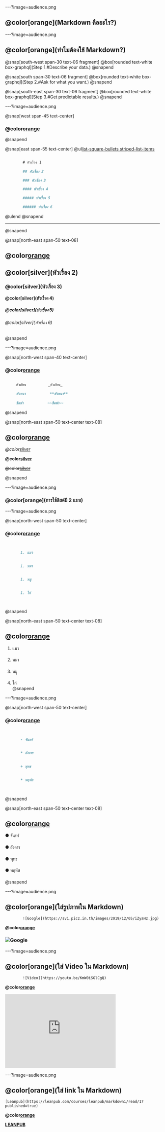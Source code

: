 ---?image=audience.png
## @color[orange](**Markdown** คืออะไร?)

---?image=audience.png

## @color[orange](ทำไมต้องใช้ **Markdown**?)

@snap[south-west span-30 text-06 fragment]
@box[rounded text-white box-graphql](Step 1.#Describe your data.)
@snapend

@snap[south span-30 text-06 fragment]
@box[rounded text-white box-graphql](Step 2.#Ask for what you want.)
@snapend

@snap[south-east span-30 text-06 fragment]
@box[rounded text-white box-graphql](Step 3.#Get predictable results.)
@snapend

---?image=audience.png

@snap[west span-45 text-center]
### @color[orange](**การเขียน<br>หัวเรื่อง**)  
@snapend

@snap[east span-55 text-center]
@ul[list-square-bullets striped-list-items](false)

```md

        # หัวเรื่อง 1
  
        ## หัวเรื่อง 2

        ### หัวเรื่อง 3

        #### หัวเรื่อง 4

        ##### หัวเรื่อง 5

        ###### หัวเรื่อง 6

```

@ulend
@snapend

---

@snapend

@snap[north-east span-50 text-08]

## @color[orange](**ผลลัพธ์**)

## @color[silver](หัวเรื่อง 2)

### @color[silver](หัวเรื่อง 3)

#### @color[silver](หัวเรื่อง 4)

##### @color[silver](หัวเรื่อง 5)

###### @color[silver](หัวเรื่อง 6)

@snapend

---?image=audience.png

@snap[north-west span-40 text-center]
### @color[orange](**รูปแบบตัวอักษร**)

```md

     ตัวเอียง          _ตัวเอียง_  
  
     ตัวหนา           **ตัวหนา**  
  
     ขีดฆ่า           ~~ขีดฆ่า~~

```
@snapend

@snap[north-east span-50 text-center text-08]

## @color[orange](**ผลลัพธ์**)

_@color[silver](ตัวเอียง)_  
  
**@color[silver](ตัวหนา)**  
  
~~@color[silver](ขีดฆ่า)~~  

@snapend

---?image=audience.png

### @color[orange](**การใช้ลิสด์มี 2 แบบ**)

---?image=audience.png

@snap[north-west span-50 text-center]
### @color[orange](**แบบเรียงลำดับ**)

```md
  

       1. แมว  
  

       1. หมา  
  

       1. หมู  

  
       1. ไก่  

  
```

@snapend

@snap[north-east span-50 text-center text-08]
## @color[orange](**ผลลัพธ์**)

1. แมว  
####  
2. หมา  
####  
3. หมู  
####  
4. ไก่  
@snapend

---?image=audience.png

@snap[north-west span-50 text-center]

### @color[orange](**แบบไม่เรียงลำดับ**)  

```md
  

       - จันทร์  
  

       * อังคาร  
  

       + พุทธ  
  

       * พฤหัส  
  
  
```
@snapend

@snap[north-east span-50 text-center text-08]

## @color[orange](ผลลัพธ์)  

● จันทร์  
#### 
● อังคาร  
#### 
● พุทธ  
#### 
● พฤหัส  
####  
@snapend

---?image=audience.png 

## @color[orange](ใส่รูปภาพใน Markdown)

            ![Google](https://sv1.picz.in.th/images/2019/12/05/iZyaHz.jpg)

**@color[orange](ผลลัพธ์)**

### ![Google ](https://www.google.co.th/images/branding/googlelogo/2x/googlelogo_color_272x92dp.png)

---?image=audience.png

## @color[orange](ใส่ Video ใน Markdown)

            ![Video](https://youtu.be/KmW0iSGlCgQ)
**@color[orange](ผลลัพธ์)**

<iframe width="360" height="240" src="https://www.youtube.com/embed/KmW0iSGlCgQ" frameborder="0" allow="accelerometer; autoplay; encrypted-media; gyroscope; picture-in-picture" allowfullscreen></iframe>

---?image=audience.png 

## @color[orange](ใส่ link ใน Markdown)

    [Leanpub](https://leanpub.com/courses/leanpub/markdown1/read/1?published=true)

**@color[orange](ผลลัพธ์)**

[**LEANPUB**](https://leanpub.com/courses/leanpub/markdown1/read/1?published=true)